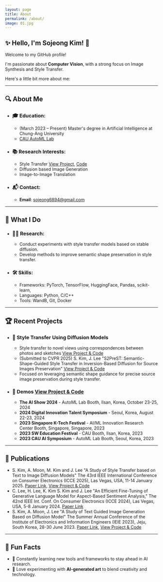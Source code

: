 ```yaml
---
layout: page
title: About
permalink: /about/
image: 01.jpg
---
```


## ✨ Hello, I'm Sojeong Kim! 👋
Welcome to my GitHub profile! 

I'm passionate about **Computer Vision**, with a strong focus on Image Synthesis and Style Transfer.

Here's a little bit more about me:

---

## 🔍 About Me
- ### 🎓 Education:
  - (March 2023 – Present) Master's degree in Artificial Intelligence at Chung-Ang University
  - [CAU AutoML Lab](http://ml.cau.ac.kr/)

- ### 📚 Research Interests:
  - Style Transfer [View Project](https://github.com/ssoojeong/Style_Transfer_SOTA_Models.git), [Code](https://github.com/ssoojeong/Style_Transfer_SOTA_Models_v2.git)
  - Diffusion based Image Generation
  - Image-to-Image Translation
 
- ### 📬 Contact:
  - **Email**: [sojeong6894@gmail.com](sojeong6894@gmail.com)

---

## 💼 What I Do
- ### 🧑‍🔬 Research:
  - Conduct experiments with style transfer models based on stable diffusion.
  - Develop methods to improve semantic shape preservation in style transfer.
- ### 🛠️ Skills:
  - Frameworks: PyTorch, TensorFlow, HuggingFace, Pandas, scikit-learn, 
  - Languages: Python, C/C++
  - Tools: WandB, Git, Docker

---

## 🏆 Recent Projects
- ### 🎨 Style Transfer Using Diffusion Models
  - Style transfer to novel views using correspondences between photos and sketches [View Project & Code](https://github.com/ssoojeong/Style_Transfer_to_Novel_Views.git)
  - (Submitted to CVPR 2025) S. Kim, J. Lee "S2PreST: Semantic-Shape-Guided Style Transfer in Inversion-Based Diffusion for Source Images Preservation" [View Project & Code](https://github.com/ssoojeong/S2PreST.git)
  - Focused on leveraging semantic shape guidance for precise source image preservation during style transfer.
- ### **🌟 Demos** [View Project & Code](https://github.com/ssoojeong/Webtoon_InST.git)
  - **The AI Show 2024** - AutoML Lab Booth, Ilsan, Korea, October 23-25, 2024
  - **2024 Digital Innovation Talent Symposium** - Seoul, Korea, August 22-23, 2024
  - **2023 Singapore K-Tech Festival** - AI/ML Innovation Research Center Booth, Singapore, Singapore, 2023
  - **2023 SW Education Festival** - CAU Booth, Ilsan, Korea, 2023
  - **2023 CAU AI Symposium** - AutoML Lab Booth, Seoul, Korea, 2023

---

## 📝 Publications
- S. Kim, A. Moon, M. Kim and J. Lee "A Study of Style Transfer based on Text to Image Diffusion Models" The 43rd IEEE International Conference on Consumer Electronics (ICCE 2025), Las Vegas, USA, 11-14 January 2025. [Paper Link](https://drive.google.com/file/d/1KyWPqq2VJrLfBOHDZNVNc1SFZiZocKRV/view?usp=sharing), [View Project & Code](https://github.com/ssoojeong/A_Study_of_Style_Transfer_using_T2I_Models.git)
- C. Lee, H. Lee, K. Kim S. Kim and J. Lee "An Efficient Fine-Tuning of Generative Language Model for Aspect-Based Sentiment Analysis," The 42nd IEEE Int. Conf. On Consumer Electronics (ICCE 2024), Las Vegas, USA, 5-8 January 2024. [Paper Link](https://drive.google.com/file/d/1Eo7jJuafjhN68_6kHLcA-pW169HHhvZv/view?usp=sharing)
- S. Kim, A. Moon, J. Lee "A Study of Text Guided Image Generation Based on Diffusion Model" The Summer Annual Conference of the Institute of Electronics and Information Engineers (IEIE 2023), Jeju, South Korea, 28-30 June 2023. [Paper Link](https://drive.google.com/file/d/1HEqo99ew1ocv_f1DmFJf5eplb3pd8zUl/view?usp=sharing), [View Project & Code](https://github.com/ssoojeong/Diffusion-based_Text-to-Image_Generation.git)

---

## 🌱 Fun Facts
- 🚀 Constantly learning new tools and frameworks to stay ahead in AI research.
- 🎨 Love experimenting with **AI-generated art** to blend creativity and technology.
